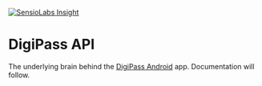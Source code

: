 [![SensioLabs Insight](https://img.shields.io/sensiolabs/i/68495b60-feb8-4aeb-a95e-574a39945b4f.svg)](https://insight.sensiolabs.com/projects/68495b60-feb8-4aeb-a95e-574a39945b4f)

# DigiPass API

The underlying brain behind the [DigiPass Android](https://github.com/the-allrounders/digipass-android) app. Documentation will follow.

